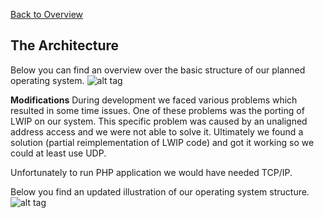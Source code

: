 [Back to Overview](https://github.com/BRO-FHV/docs/blob/master/README.md)
## <a name="Architecture"></a>The Architecture
Below you can find an overview over the basic structure of our planned operating system. 
![alt tag](https://raw.github.com/BRO-FHV/docs/master/images/architecture.png)

__Modifications__
During development we faced various problems which resulted in some time issues. One of these problems was the porting of LWIP on our system. This specific problem was caused by an unaligned address access and we were not able to solve it. Ultimately we found a solution (partial reimplementation of LWIP code) and got it working so we could at least use UDP. 

Unfortunately to run PHP application we would have needed TCP/IP.

Below you find an updated illustration of our operating system structure.
![alt tag](https://raw.github.com/BRO-FHV/docs/master/images/architecture_update.png)
